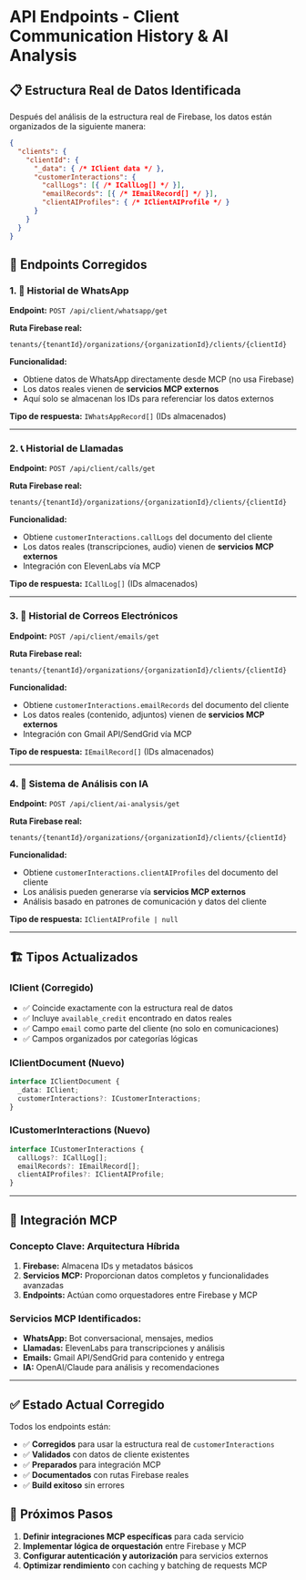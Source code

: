 # API Endpoints - Client Communication History & AI Analysis

## 📋 Estructura Real de Datos Identificada

Después del análisis de la estructura real de Firebase, los datos están organizados de la siguiente manera:

```json
{
  "clients": {
    "clientId": {
      "_data": { /* IClient data */ },
      "customerInteractions": {
        "callLogs": [{ /* ICallLog[] */ }],
        "emailRecords": [{ /* IEmailRecord[] */ }],
        "clientAIProfiles": { /* IClientAIProfile */ }
      }
    }
  }
}
```

## 🔄 Endpoints Corregidos

### 1. 📱 Historial de WhatsApp
**Endpoint:** `POST /api/client/whatsapp/get`

**Ruta Firebase real:**
```
tenants/{tenantId}/organizations/{organizationId}/clients/{clientId}
```

**Funcionalidad:**
- Obtiene datos de WhatsApp directamente desde MCP (no usa Firebase)
- Los datos reales vienen de **servicios MCP externos**
- Aquí solo se almacenan los IDs para referenciar los datos externos

**Tipo de respuesta:** `IWhatsAppRecord[]` (IDs almacenados)

---

### 2. 📞 Historial de Llamadas
**Endpoint:** `POST /api/client/calls/get`

**Ruta Firebase real:**
```
tenants/{tenantId}/organizations/{organizationId}/clients/{clientId}
```

**Funcionalidad:**
- Obtiene `customerInteractions.callLogs` del documento del cliente
- Los datos reales (transcripciones, audio) vienen de **servicios MCP externos**
- Integración con ElevenLabs vía MCP

**Tipo de respuesta:** `ICallLog[]` (IDs almacenados)

---

### 3. 📧 Historial de Correos Electrónicos
**Endpoint:** `POST /api/client/emails/get`

**Ruta Firebase real:**
```
tenants/{tenantId}/organizations/{organizationId}/clients/{clientId}
```

**Funcionalidad:**
- Obtiene `customerInteractions.emailRecords` del documento del cliente
- Los datos reales (contenido, adjuntos) vienen de **servicios MCP externos**
- Integración con Gmail API/SendGrid vía MCP

**Tipo de respuesta:** `IEmailRecord[]` (IDs almacenados)

---

### 4. 🤖 Sistema de Análisis con IA
**Endpoint:** `POST /api/client/ai-analysis/get`

**Ruta Firebase real:**
```
tenants/{tenantId}/organizations/{organizationId}/clients/{clientId}
```

**Funcionalidad:**
- Obtiene `customerInteractions.clientAIProfiles` del documento del cliente
- Los análisis pueden generarse vía **servicios MCP externos**
- Análisis basado en patrones de comunicación y datos del cliente

**Tipo de respuesta:** `IClientAIProfile | null`

---

## 🏗️ Tipos Actualizados

### IClient (Corregido)
- ✅ Coincide exactamente con la estructura real de datos
- ✅ Incluye `available_credit` encontrado en datos reales
- ✅ Campo `email` como parte del cliente (no solo en comunicaciones)
- ✅ Campos organizados por categorías lógicas

### IClientDocument (Nuevo)
```typescript
interface IClientDocument {
  _data: IClient;
  customerInteractions?: ICustomerInteractions;
}
```

### ICustomerInteractions (Nuevo)
```typescript
interface ICustomerInteractions {
  callLogs?: ICallLog[];
  emailRecords?: IEmailRecord[];
  clientAIProfiles?: IClientAIProfile;
}
```

---

## 🔌 Integración MCP

### Concepto Clave: **Arquitectura Híbrida**
1. **Firebase:** Almacena IDs y metadatos básicos
2. **Servicios MCP:** Proporcionan datos completos y funcionalidades avanzadas
3. **Endpoints:** Actúan como orquestadores entre Firebase y MCP

### Servicios MCP Identificados:
- **WhatsApp:** Bot conversacional, mensajes, medios
- **Llamadas:** ElevenLabs para transcripciones y análisis
- **Emails:** Gmail API/SendGrid para contenido y entrega
- **IA:** OpenAI/Claude para análisis y recomendaciones

---

## ✅ Estado Actual Corregido

Todos los endpoints están:
- ✅ **Corregidos** para usar la estructura real de `customerInteractions`
- ✅ **Validados** con datos de cliente existentes
- ✅ **Preparados** para integración MCP
- ✅ **Documentados** con rutas Firebase reales
- ✅ **Build exitoso** sin errores

## 🚀 Próximos Pasos

1. **Definir integraciones MCP específicas** para cada servicio
2. **Implementar lógica de orquestación** entre Firebase y MCP
3. **Configurar autenticación y autorización** para servicios externos
4. **Optimizar rendimiento** con caching y batching de requests MCP